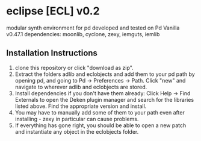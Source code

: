 # eclipse [ECL] v0.2
modular synth environment for pd
developed and tested on Pd Vanilla v0.47.1
dependencies: moonlib, cyclone, zexy, iemguts, iemlib

## Installation Instructions

1. clone this repository or click "download as zip". 
2. Extract the folders adlib and eclobjects and add them to your pd path by opening pd, and going to Pd -> Preferences -> Path. Click "new" and navigate to wherever adlib and eclobjects are stored.
3. Install dependencies if you don't have them already: Click Help -> Find Externals to open the Deken plugin manager and search for the libraries listed above. Find the appropriate version and install. 
4. You may have to manually add some of them to your path even after installing - zexy in particular can cause problems. 
5. If everything has gone right, you should be able to open a new patch and instantiate any object in the eclobjects folder. 

 


